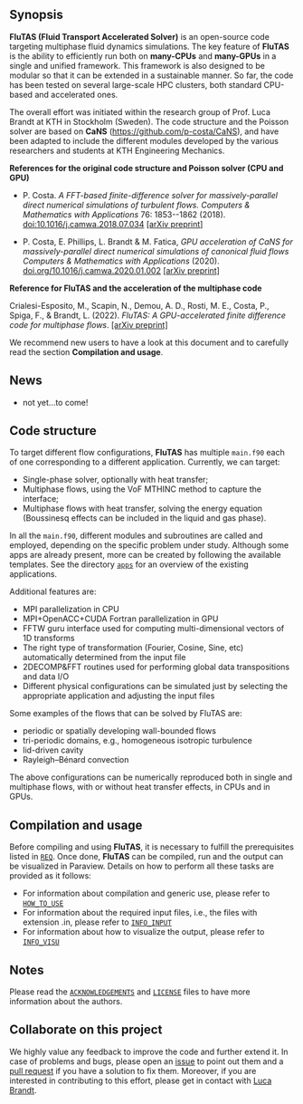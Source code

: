 ## Synopsis

**FluTAS (Fluid Transport Accelerated Solver)** is an open-source code targeting multiphase fluid dynamics simulations. The key feature of **FluTAS** is the ability to efficiently run both on **many-CPUs** and **many-GPUs** in a single and unified framework. This framework is also designed to be modular so that it can be extended in a sustainable manner. So far, the code has been tested on several large-scale HPC clusters, both standard CPU-based and accelerated ones.

The overall effort was initiated within the research group of Prof. Luca Brandt at KTH in Stockholm (Sweden). The code structure and the Poisson solver are based on **CaNS** (https://github.com/p-costa/CaNS), and have been adapted to include the different modules developed by the various researchers and students at KTH Engineering Mechanics.

**References for the original code structure and Poisson solver (CPU and GPU)**

 * P. Costa. *A FFT-based finite-difference solver for massively-parallel direct numerical simulations of turbulent flows.* *Computers & Mathematics with Applications* 76: 1853--1862 (2018). [doi:10.1016/j.camwa.2018.07.034](https://doi.org/10.1016/j.camwa.2018.07.034) [[arXiv preprint]](https://arxiv.org/abs/1802.10323)

 * P. Costa, E. Phillips, L. Brandt & M. Fatica, *GPU acceleration of CaNS for massively-parallel direct numerical simulations of canonical fluid flows* *Computers & Mathematics with Applications* (2020). [doi.org/10.1016/j.camwa.2020.01.002](https://doi.org/10.1016/j.camwa.2020.01.002) [[arXiv preprint]](https://arxiv.org/abs/2001.05234)

**Reference for FluTAS and the acceleration of the multiphase code**

Crialesi-Esposito, M., Scapin, N., Demou, A. D., Rosti, M. E., Costa, P., Spiga, F., & Brandt, L. (2022). *FluTAS: A GPU-accelerated finite difference code for multiphase flows*. [[arXiv preprint]](https://arxiv.org/abs/2204.08834)

We recommend new users to have a look at this document and to carefully read the section **Compilation and usage**.

## News
 * not yet...to come!

## Code structure
To target different flow configurations, **FluTAS** has multiple `main.f90` each of one corresponding to a different application. Currently, we can target:

 * Single-phase solver, optionally with heat transfer;
 * Multiphase flows, using the VoF MTHINC method to capture the interface;
 * Multiphase flows with heat transfer, solving the energy equation (Boussinesq effects can be included in the liquid and gas phase).

In all the `main.f90`, different modules and subroutines are called and employed, depending on the specific problem under study. Although some apps are already present, more can be created by following the available templates. See the directory [`apps`](./src/apps/) for an overview of the existing applications.

Additional features are:

 * MPI parallelization in CPU
 * MPI+OpenACC+CUDA Fortran parallelization in GPU
 * FFTW guru interface used for computing multi-dimensional vectors of 1D transforms
 * The right type of transformation (Fourier, Cosine, Sine, etc) automatically determined from the input file
 * 2DECOMP&FFT routines used for performing global data transpositions and data I/O
 * Different physical configurations can be simulated just by selecting the appropriate application and adjusting the input files

Some examples of the flows that can be solved by FluTAS are:

 * periodic or spatially developing wall-bounded flows
 * tri-periodic domains, e.g., homogeneous isotropic turbulence
 * lid-driven cavity
 * Rayleigh–Bénard convection

The above configurations can be numerically reproduced both in single and multiphase flows, with or without heat transfer effects, in CPUs and in GPUs.
 
## Compilation and usage
Before compiling and using **FluTAS**, it is necessary to fulfill the prerequisites listed in [`REQ`](./getting_started/REQ.md). Once done, **FluTAS** can be compiled, run and the output can be visualized in Paraview. Details on how to perform all these tasks are provided as it follows:
 * For information about compilation and generic use, please refer to [`HOW_TO_USE`](./getting_started/HOW_TO_USE.md)
 * For information about the required input files, i.e., the files with extension .in, please refer to [`INFO_INPUT`](./getting_started/INFO_INPUT.md)
 * For information about how to visualize the output, please refer to [`INFO_VISU`](./getting_started/INFO_VISU.md)

## Notes
Please read the [`ACKNOWLEDGEMENTS`](./authorship/ACKNOWLEDGEMENTS.md) and [`LICENSE`](./authorship/LICENSE) files to have more information about the authors.

## Collaborate on this project
We highly value any feedback to improve the code and further extend it. In case of problems and bugs, please open an [issue](https://github.com/Multiphysics-Flow-Solvers/FluTAS/issues) to point out them and a [pull request](https://github.com/Multiphysics-Flow-Solvers/FluTAS/pulls) if you have a solution to fix them. Moreover, if you are interested in contributing to this effort, please get in contact with [Luca Brandt](mailto:luca@mech.kth.se).
